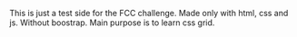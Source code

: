 This is just a test side for the FCC challenge. Made only with html, css and js. Without boostrap. Main purpose is to learn css grid.